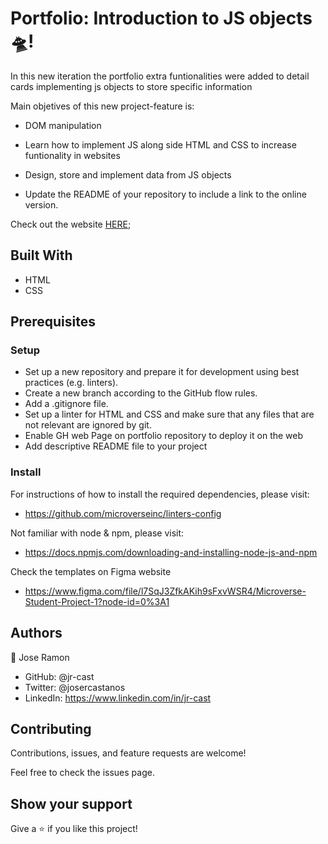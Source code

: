 # Portfolio: Introduction to JS objects 🛸!

In this new iteration the portfolio extra funtionalities were added to detail cards implementing js objects to store specific information

Main objetives of this new project-feature is:

- DOM manipulation

- Learn how to implement JS along side HTML and CSS to increase funtionality in websites

- Design, store and implement data from JS objects

- Update the README of your repository to include a link to the online version.

Check out the website [HERE](https://jr-cast.github.io/Portfolio/);

## Built With

- HTML
- CSS

## Prerequisites

### Setup

- Set up a new repository and prepare it for development using best practices (e.g. linters).
- Create a new branch according to the GitHub flow rules.
- Add a .gitignore file.
- Set up a linter for HTML and CSS and make sure that any files that are not relevant are ignored by git.
- Enable GH web Page on portfolio repository to deploy it on the web
- Add descriptive README file to your project

### Install

For instructions of how to install the required dependencies, please visit:

- https://github.com/microverseinc/linters-config

Not familiar with node & npm, please visit:

- https://docs.npmjs.com/downloading-and-installing-node-js-and-npm

Check the templates on Figma website

- https://www.figma.com/file/l7SqJ3ZfkAKih9sFxvWSR4/Microverse-Student-Project-1?node-id=0%3A1

## Authors

:bust_in_silhouette: Jose Ramon

- GitHub: @jr-cast
- Twitter: @josercastanos
- LinkedIn: https://www.linkedin.com/in/jr-cast

## Contributing

Contributions, issues, and feature requests are welcome!

Feel free to check the issues page.

## Show your support

Give a :star: if you like this project!
